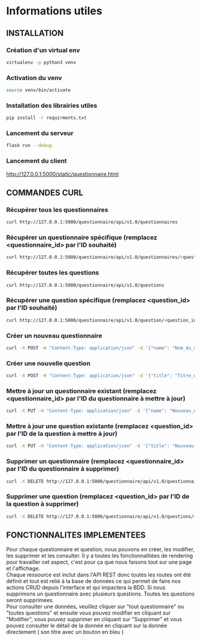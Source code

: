 # Informations utiles

## INSTALLATION

### Création d'un virtual env

```bash
virtualenv -p python3 venv
```

### Activation du venv

```bash
source venv/bin/activate
```

### Installation des librairies utiles

```bash
pip install -r requirments.txt
```

### Lancement du serveur

```bash
flask run --debug
```

### Lancement du client

<http://127.0.0.1:5000/static/questionnaire.html>

## COMMANDES CURL

### Récupérer tous les questionnaires

```bash
curl http://127.0.0.1:5000/questionnaire/api/v1.0/questionnaires
```

### Récupérer un questionnaire spécifique (remplacez <questionnaire_id> par l'ID souhaité)

```bash
curl http://127.0.0.1:5000/questionnaire/api/v1.0/questionnaires/<questionnaire_id>
```

### Récupérer toutes les questions

```bash
curl http://127.0.0.1:5000/questionnaire/api/v1.0/questions
```

### Récupérer une question spécifique (remplacez <question_id> par l'ID souhaité)

```bash
curl http://127.0.0.1:5000/questionnaire/api/v1.0/question/<question_id>
```

### Créer un nouveau questionnaire

```bash
curl -X POST -H "Content-Type: application/json" -d '{"name": "Nom_du_questionnaire"}' http://127.0.0.1:5000/questionnaire/api/v1.0/questionnaire
```

### Créer une nouvelle question

```bash
curl -X POST -H "Content-Type: application/json" -d '{"title": "Titre_de_la_question", "questionnaire_id": 1}' http://127.0.0.1:5000/questionnaire/api/v1.0/question
```

### Mettre à jour un questionnaire existant (remplacez <questionnaire_id> par l'ID du questionnaire à mettre à jour)

```bash
curl -X PUT -H "Content-Type: application/json" -d '{"name": "Nouveau_nom"}' http://127.0.0.1:5000/questionnaire/api/v1.0/questionnaires/<questionnaire_id>
```

### Mettre à jour une question existante (remplacez <question_id> par l'ID de la question à mettre à jour)

```bash
curl -X PUT -H "Content-Type: application/json" -d '{"title": "Nouveau_titre", "questionnaire_id": 1}' http://127.0.0.1:5000/questionnaire/api/v1.0/questions/<question_id>
```

### Supprimer un questionnaire (remplacez <questionnaire_id> par l'ID du questionnaire à supprimer)

```bash
curl -X DELETE http://127.0.0.1:5000/questionnaire/api/v1.0/questionnaires/<questionnaire_id>
```

### Supprimer une question (remplacez <question_id> par l'ID de la question à supprimer)

```bash
curl -X DELETE http://127.0.0.1:5000/questionnaire/api/v1.0/questions/<question_id>
```

## FONCTIONNALITES IMPLEMENTEES

Pour chaque questionnaire et question, nous pouvons en créer, les modifier, les supprimer et les consulter. Il y a toutes les fonctionnalitées de rendering pour travailler cet aspect, c'est pour ça que nous faisons tout sur une page et l'affichage.  
Chaque ressource est inclut dans l'API REST donc toutes les routes ont été définit et tout est relié à la base de données ce qui permet de faire nos actions CRUD depuis l'interface et qui impactera la BDD.
Si nous supprimons un questionnaire avec plusieurs questions. Toutes les questions seront supprimées.  
Pour consulter une données, veuillez cliquer sur "tout questionnaire" ou "toutes questions" et ensuite vous pouvez modifier en cliquant sur "Modifier", vous pouvez supprimer en cliquant sur "Supprimer" et vous pouvez consulter le détail de la donnée en cliquant sur la donnée directement ( son titre avec un bouton en bleu )
